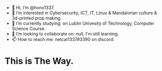 - 👋 Hi, I’m @honx1337.
- 👀 I’m interested in Cybersecurity, ICT, IT, Linux & Mandalorian culture & 3d-printed prop making.
- 🌱 I’m currently studying: on Lublin Univesity of Technology, Computer Science Course.
- 💞️ I’m looking to collaborate on: null, I'm still learning.
- 📫 How to reach me: netcat1337#3390 on discord.
# This is The Way.
<!---
honx1337/honx1337 is a ✨ special ✨ repository because its `README.md` (this file) appears on your GitHub profile.
You can click the Preview link to take a look at your changes.
--->
